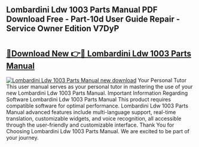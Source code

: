 ## Lombardini Ldw 1003 Parts Manual PDF Download Free - Part-10d User Guide Repair - Service Owner Edition V7DyP

# <h2><a href="http://bc16076.oget.top/?id=Lombardini+Ldw+1003+Parts+Manual">🔗Download New 👉🔴 Lombardini Ldw 1003 Parts Manual</a></h2>

[![Lombardini Ldw 1003 Parts Manual new download](https://i.imgur.com/5g1atiW.png)](http://bc16076.oget.top/?id=Lombardini+Ldw+1003+Parts+Manual)
Your Personal Tutor This user manual serves as your personal tutor in mastering the use of your new Lombardini Ldw 1003 Parts Manual. Important Information Regarding Software Lombardini Ldw 1003 Parts Manual This product requires compatible software for optimal performance. Lombardini Ldw 1003 Parts Manual advanced features include multi-language support, real-time translation, customizable widgets, and voice recognition, all accessible through the user-friendly and customizable interface. Thank You for Choosing Lombardini Ldw 1003 Parts Manual. We are excited to be part of your journey.
